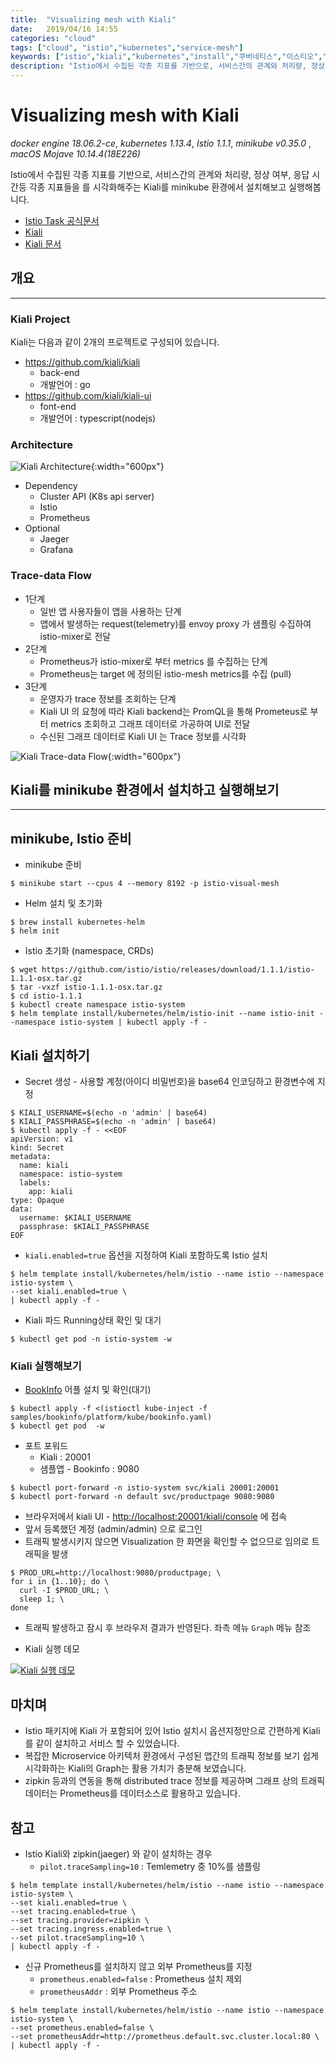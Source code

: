 ```yaml
---
title:  "Visualizing mesh with Kiali"
date:   2019/04/16 14:55
categories: "cloud"
tags: ["cloud", "istio","kubernetes","service-mesh"]
keywords: ["istio","kiali","kubernetes","install","쿠버네티스","이스티오","minikube"]
description: "Istio에서 수집된 각종 지표를 기반으로, 서비스간의 관계와 처리량, 정상 여부, 응답 시간등 각종 지표들을 를 시각화해주는 Kiali를 minikube 환경에서 설치해보고 실행해봅니다."
---
```


# Visualizing mesh with Kiali
*docker engine 18.06.2-ce*, *kubernetes 1.13.4*, *Istio 1.1.1*, *minikube v0.35.0* , *macOS Mojave 10.14.4(18E226)*

Istio에서 수집된 각종 지표를 기반으로, 서비스간의 관계와 처리량, 정상 여부, 응답 시간등 각종 지표들을 를 시각화해주는 Kiali를 minikube 환경에서 설치해보고 실행해봅니다.

* [Istio Task 공식문서](https://istio.io/docs/tasks/telemetry/kiali/)
* [Kiali](https://www.kiali.io/)
* [Kiali 문서](https://www.kiali.io/documentation/overview/)


## 개요
---

### Kiali Project

Kiali는 다음과 같이 2개의 프로젝트로 구성되어 있습니다.

* https://github.com/kiali/kiali
  * back-end
  * 개발언어 : go
* https://github.com/kiali/kiali-ui
  * font-end
  * 개발언어 : typescript(nodejs)

### Architecture

![Kiali Architecture](https://www.kiali.io/images/documentation/architecture/architecture.png){:width="600px"}

* Dependency 
  * Cluster API (K8s api server)
  * Istio
  * Prometheus
* Optional
  * Jaeger
  * Grafana

### Trace-data Flow

* 1단계
  * 일반 앱 사용자들이 앱을 사용하는 단계
  * 앱에서 발생하는 request(telemetry)를  envoy proxy 가 샘플링 수집하여 istio-mixer로 전달
* 2단계
  * Prometheus가 istio-mixer로 부터 metrics 를 수집하는 단계
  * Prometheus는 target 에 정의된 istio-mesh metrics를 수집 (pull)
* 3단계
  * 운영자가 trace 정보를 조회하는 단계
  * Kiali UI 의 요청에 따라 Kiali backend는 PromQL을 통해 Prometeus로 부터 metrics 조회하고 그래프 데이터로 가공하여 UI로 전달
  * 수신된  그래프 데이터로 Kiali UI 는 Trace 정보를 시각화

![Kiali Trace-data Flow](../resources/img/post/kiali_prom.png){:width="600px"}



## Kiali를 minikube 환경에서 설치하고 실행해보기
---



## minikube, Istio 준비

* minikube 준비

~~~
$ minikube start --cpus 4 --memory 8192 -p istio-visual-mesh
~~~


* Helm 설치 및 초기화

~~~
$ brew install kubernetes-helm
$ helm init
~~~

* Istio 초기화 (namespace, CRDs)

~~~
$ wget https://github.com/istio/istio/releases/download/1.1.1/istio-1.1.1-osx.tar.gz
$ tar -vxzf istio-1.1.1-osx.tar.gz
$ cd istio-1.1.1
$ kubectl create namespace istio-system
$ helm template install/kubernetes/helm/istio-init --name istio-init --namespace istio-system | kubectl apply -f -
~~~


## Kiali 설치하기

* Secret 생성 - 사용할 계정(아이디 비밀번호)을 base64 인코딩하고 환경변수에 지정

~~~
$ KIALI_USERNAME=$(echo -n 'admin' | base64)
$ KIALI_PASSPHRASE=$(echo -n 'admin' | base64)
$ kubectl apply -f - <<EOF
apiVersion: v1
kind: Secret
metadata:
  name: kiali
  namespace: istio-system
  labels:
    app: kiali
type: Opaque
data:
  username: $KIALI_USERNAME
  passphrase: $KIALI_PASSPHRASE
EOF
~~~

* `kiali.enabled=true` 옵션을 지정하여 Kiali 포함하도록 Istio 설치

~~~
$ helm template install/kubernetes/helm/istio --name istio --namespace istio-system \
--set kiali.enabled=true \
| kubectl apply -f -
~~~

* Kiali 파드 Running상태 확인 및 대기

~~~
$ kubectl get pod -n istio-system -w
~~~

### Kiali 실행해보기

* [BookInfo](https://istio.io/docs/examples/bookinfo/) 어플 설치 및 확인(대기)

~~~
$ kubectl apply -f <(istioctl kube-inject -f samples/bookinfo/platform/kube/bookinfo.yaml)
$ kubectl get pod  -w
~~~


* 포트 포워드
  * Kiali : 20001
  * 샘플앱 - Bookinfo : 9080

~~~
$ kubectl port-forward -n istio-system svc/kiali 20001:20001
$ kubectl port-forward -n default svc/productpage 9080:9080 
~~~

* 브라우저에서 kiali UI - [http://localhost:20001/kiali/console](http://localhost:20001/kiali/console) 에 접속
* 앞서 등록했던 계정 (admin/admin) 으로 로그인
* 트래픽 발생시키지 않으면 Visualization 한 화면을 확인할 수 없으므로 임의로 트래픽을 발생

~~~
$ PROD_URL=http://localhost:9080/productpage; \
for i in {1..10}; do \
  curl -I $PROD_URL; \
  sleep 1; \
done
~~~

* 트래픽 발생하고 잠시 후 브라우저 결과가 반영된다. 좌측 메뉴 `Graph` 메뉴 참조

* Kiali 실행 데모

[![Kiali 실행 데모](https://i9.ytimg.com/vi/DVYSpsLjkp8/mq2.jpg?sqp=CKDdi-kF&rs=AOn4CLD04qhQ2JzeizjZ6Zr6zLRDCp8Zqg)](https://youtu.be/DVYSpsLjkp8)


## 마치며

* Istio 패키지에 Kiali 가 포함되어 있어 Istio 설치시 옵션지정만으로 간편하게 Kiali를 같이 설치하고 서비스 할 수 있었습니다.
* 복잡한 Microservice 아키텍처 환경에서 구성된 앱간의 트래픽 정보를 보기 쉽게 시각화하는 Kiali의 Graph는 활용 가치가 충분해 보였습니다.
* zipkin 등과의 연동을  통해 distributed trace 정보를 제공하며 그래프 상의 트래픽 데이터는 Prometheus를 데이터소스로 활용하고 있습니다.


## 참고

* Istio Kiali와 zipkin(jaeger) 와 같이 설치하는 경우
  * `pilot.traceSampling=10` : Temlemetry 중 10%를 샘플링
~~~
$ helm template install/kubernetes/helm/istio --name istio --namespace istio-system \
--set kiali.enabled=true \
--set tracing.enabled=true \
--set tracing.provider=zipkin \
--set tracing.ingress.enabled=true \
--set pilot.traceSampling=10 \
| kubectl apply -f -
~~~

* 신규 Prometheus를 설치하지 않고 외부 Prometheus를 지정
  * `prometheus.enabled=false` :  Prometheus 설치 제외
  * `prometheusAddr` : 외부 Prometheus 주소

~~~
$ helm template install/kubernetes/helm/istio --name istio --namespace istio-system \
--set prometheus.enabled=false \
--set prometheusAddr=http://prometheus.default.svc.cluster.local:80 \
| kubectl apply -f -
~~~
